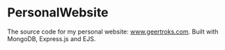 # PersonalWebsite
The source code for my personal website: www.geertroks.com. Built with MongoDB, Express.js and EJS.

